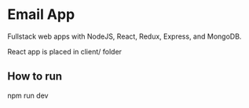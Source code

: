 # Email App #
Fullstack web apps with NodeJS, React, Redux, Express, and MongoDB.

React app is placed in client/ folder

## How to run ##
npm run dev
